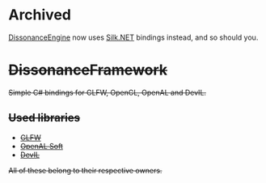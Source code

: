 # Archived
[DissonanceEngine](https://github.com/Mirsario/DissonanceEngine) now uses [Silk.NET](https://github.com/dotnet/Silk.NET) bindings instead, and so should you.

# ~~DissonanceFramework~~
~~Simple C# bindings for GLFW, OpenGL, OpenAL and DevIL.~~

## ~~Used libraries~~
  * ~~[GLFW](https://www.glfw.org/)~~
  * ~~[OpenAL Soft](https://github.com/kcat/openal-soft)~~
  * ~~[DevIL](http://openil.sourceforge.net/)~~

~~All of these belong to their respective owners.~~
